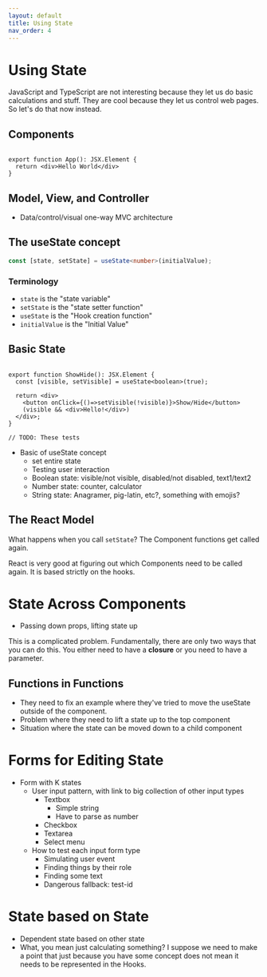 ```yaml
---
layout: default
title: Using State
nav_order: 4
---
```



# Using State

JavaScript and TypeScript are not interesting because they let us do basic calculations and stuff. They are cool because they let us control web pages. So let's do that now instead.

## Components

```tsx

export function App(): JSX.Element {
  return <div>Hello World</div>
}
```

## Model, View, and Controller

* Data/control/visual one-way MVC architecture

## The useState concept

```typescript
const [state, setState] = useState<number>(initialValue);
```

### Terminology

* `state` is the "state variable"
* `setState` is the "state setter function"
* `useState` is the "Hook creation function"
* `initialValue` is the "Initial Value"

## Basic State

```tsx

export function ShowHide(): JSX.Element {
  const [visible, setVisible] = useState<boolean>(true);

  return <div>
    <button onClick={()=>setVisible(!visible)}>Show/Hide</button>
    (visible && <div>Hello!</div>)
  </div>;
}

// TODO: These tests

```

* Basic of useState concept
  * set entire state
  * Testing user interaction
  * Boolean state: visible/not visible, disabled/not disabled, text1/text2
  * Number state: counter, calculator
  * String state: Anagramer, pig-latin, etc?, something with emojis?

## The React Model

What happens when you call `setState`? The Component functions get called again.

React is very good at figuring out which Components need to be called again. It is based strictly on the hooks.

# State Across Components

* Passing down props, lifting state up

This is a complicated problem. Fundamentally, there are only two ways that you can do this. You either need to have a **closure** or you need to have a parameter.

## Functions in Functions

* They need to fix an example where they've tried to move the useState outside of the component.
* Problem where they need to lift a state up to the top component
* Situation where the state can be moved down to a child component

# Forms for Editing State

* Form with K states
  * User input pattern, with link to big collection of other input types
    * Textbox
      * Simple string
      * Have to parse as number
    * Checkbox
    * Textarea
    * Select menu
  * How to test each input form type
    * Simulating user event
    * Finding things by their role
    * Finding some text
    * Dangerous fallback: test-id

# State based on State

* Dependent state based on other state
* What, you mean just calculating something? I suppose we need to make a point that just because you have some concept does not mean it needs to be represented in the Hooks.